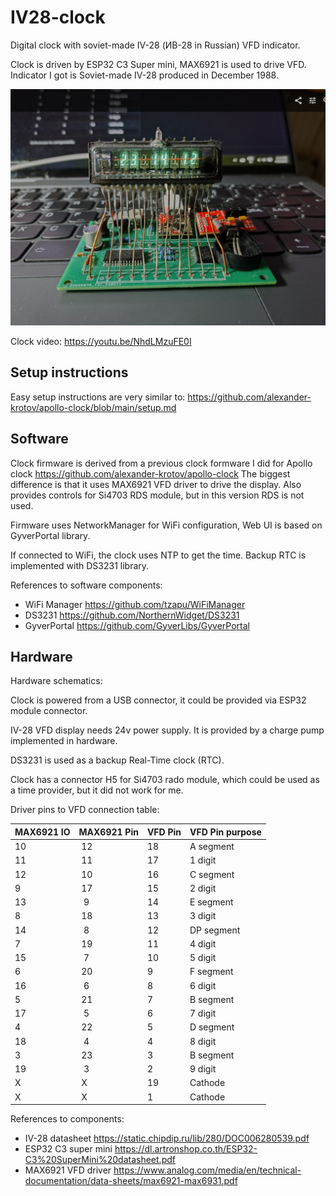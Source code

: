 # IV28-clock
Digital clock with soviet-made IV-28 (ИВ-28 in Russian) VFD indicator.

Clock is driven by ESP32 C3 Super mini, MAX6921 is used to drive VFD. Indicator I got is Soviet-made IV-28 produced in December 1988.

![clock text](https://github.com/alexander-krotov/IV28-clock/blob/main/clock.jpg?raw=true)

Clock video: https://youtu.be/NhdLMzuFE0I

## Setup instructions
Easy setup instructions are very similar to: https://github.com/alexander-krotov/apollo-clock/blob/main/setup.md

## Software

Clock firmware is derived from a previous clock formware I did for Apollo clock https://github.com/alexander-krotov/apollo-clock
The biggest difference is that it uses MAX6921 VFD driver to drive the display.
Also provides controls for Si4703 RDS module, but in this version RDS is not used.

Firmware uses NetworkManager for WiFi configuration, Web UI is based on GyverPortal library.

If connected to WiFi, the clock uses NTP to get the time. Backup RTC is implemented with DS3231 library.

References to software components:
- WiFi Manager https://github.com/tzapu/WiFiManager
- DS3231 https://github.com/NorthernWidget/DS3231
- GyverPortal https://github.com/GyverLibs/GyverPortal

## Hardware

Hardware schematics:


Clock is powered from a USB connector, it could be provided via ESP32 module connector.

IV-28 VFD display needs 24v power supply. It is provided by a charge pump implemented in hardware.

DS3231 is used as a backup Real-Time clock (RTC).

Clock has a connector H5 for Si4703 rado module, which could be used as a time provider, but it did not work for me.

Driver pins to VFD connection table:

MAX6921 IO | MAX6921 Pin | VFD Pin | VFD Pin purpose
--- | --- | --- | --- 
10  |  12 | 18 | A segment
11  |  11 | 17 | 1 digit
12  |  10 | 16 | C segment
9   |  17 | 15 | 2 digit
13  |   9 | 14 | E segment
8   |  18 | 13 | 3 digit
14  |   8 | 12 | DP segment
7   |  19 | 11 | 4 digit
15  |   7 | 10 | 5 digit
6   |  20 | 9  | F segment
16  |   6 | 8  | 6 digit
5   |  21 | 7  | B segment
17  |   5 | 6  | 7 digit
4   |  22 | 5  | D segment
18  |   4 | 4  | 8 digit
3   |  23 | 3  | B segment
19  |   3 | 2  | 9 digit
X   |  X  | 19 | Cathode
X   |  X  | 1  | Cathode


References to components:
- IV-28 datasheet https://static.chipdip.ru/lib/280/DOC006280539.pdf
- ESP32 C3 super mini https://dl.artronshop.co.th/ESP32-C3%20SuperMini%20datasheet.pdf
- MAX6921 VFD driver https://www.analog.com/media/en/technical-documentation/data-sheets/max6921-max6931.pdf
